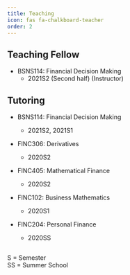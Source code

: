 ```yaml
---
title: Teaching
icon: fas fa-chalkboard-teacher
order: 2
---
```

## Teaching Fellow
- BSNS114: Financial Decision Making
  - 2021S2 (Second half) (Instructor)

## Tutoring
- BSNS114: Financial Decision Making
  - 2021S2, 2021S1
  
- FINC306: Derivatives
  - 2020S2
  
- FINC405: Mathematical Finance
  - 2020S2

- FINC102: Business Mathematics
  - 2020S1

- FINC204: Personal Finance
  - 2020SS

##
 S = Semester </br>
 SS = Summer School
